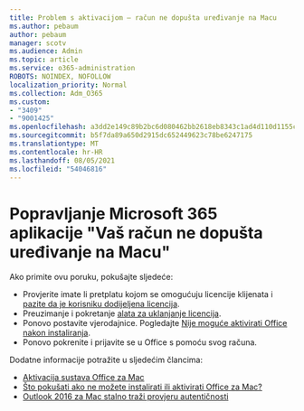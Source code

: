 ```yaml
---
title: Problem s aktivacijom – račun ne dopušta uređivanje na Macu
ms.author: pebaum
author: pebaum
manager: scotv
ms.audience: Admin
ms.topic: article
ms.service: o365-administration
ROBOTS: NOINDEX, NOFOLLOW
localization_priority: Normal
ms.collection: Adm_O365
ms.custom:
- "3409"
- "9001425"
ms.openlocfilehash: a3dd2e149c89b2bc6d080462bb2618eb8343c1ad4d110d1155c76bc41462efbb
ms.sourcegitcommit: b5f7da89a650d2915dc652449623c78be6247175
ms.translationtype: MT
ms.contentlocale: hr-HR
ms.lasthandoff: 08/05/2021
ms.locfileid: "54046816"
---
```

# <a name="fixing-the-microsoft-365-apps-your-account-doesnt-allow-editing-on-a-mac-message"></a>Popravljanje Microsoft 365 aplikacije "Vaš račun ne dopušta uređivanje na Macu"

Ako primite ovu poruku, pokušajte sljedeće:

- Provjerite imate li pretplatu kojom se omogućuju licencije klijenata i [pazite da je korisniku dodijeljena licencija](https://docs.microsoft.com/microsoft-365/admin/add-users/add-users). 
- Preuzimanje i pokretanje [alata za uklanjanje licencija](https://support.office.com/article/how-to-remove-office-license-files-on-a-mac-b032c0f6-a431-4dad-83a9-6b727c03b193).
- Ponovo postavite vjerodajnice. Pogledajte [Nije moguće aktivirati Office nakon instaliranja](https://support.office.com/article/5efba2b4-b1e6-4e5f-bf3c-6ab945d03dea#bkmk_cantactivate).
- Ponovo pokrenite i prijavite se u Office s pomoću svog računa.

Dodatne informacije potražite u sljedećim člancima:
- [Aktivacija sustava Office za Mac](https://support.office.com/article/activate-office-for-mac-7f6646b1-bb14-422a-9ad4-a53410fcefb2)
- [Što pokušati ako ne možete instalirati ili aktivirati Office za Mac?](https://support.office.com/article/5efba2b4-b1e6-4e5f-bf3c-6ab945d03dea#picktab=activation)
- [Outlook 2016 za Mac stalno traži provjeru autentičnosti](https://docs.microsoft.com/outlook/troubleshoot/sign-in/repeated-prompts-authentication)